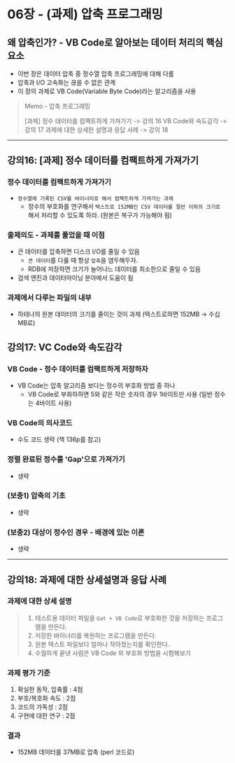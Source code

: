 # 06장 - (과제) 압축 프로그래밍
## 왜 압축인가? - VB Code로 알아보는 데이터 처리의 핵심요소
- 이번 장은 데이터 압축 중 정수열 압축 프로그래밍에 대해 다룸
- 압축과 I/O 고속화는 끊을 수 없은 관계
- 이 장의 과제로 VB Code(Variable Byte Code)라는 알고리즘을 사용

> Memo - 압축 프로그래밍
>
> [과제] 정수 데이터를 컴팩트하게 가져가기 -> 강의 16
> VB Code와 속도감각 -> 강의 17
> 과제에 대한 상세한 설명과 응답 사례 -> 강의 18

- - -

## 강의16: [과제] 정수 데이터를 컴팩트하게 가져가기
### 정수 데이터를 컴팩트하게 가져가기
- `정수열에 기록된 CSV를 바이너리로 해서 컴팩트하게 가져가는 과제`
    - 정수의 부호화를 연구해서 `텍스트로 152MB인 CSV 데이터를 절반 이하의 크기로` 해서 처리할 수 있도록 하라. (원본은 복구가 가능해야 됨)

### 출제의도 - 과제를 풀었을 때 이점
- 큰 데이터를 압축하면 디스크 I/O를 줄일 수 있음
    - `큰 데이터`를 다룰 때 항상 `압축`을 염두해두자.
    - RDB에 저장하면 크기가 늘어나느 데이터를 최소한으로 줄일 수 있음
- 검색 엔진과 데이터마이닝 분야에서 도움이 됨

### 과제에서 다루는 파일의 내부
- 하테나의 원본 데이터의 크기를 줄이는 것이 과제 (텍스트로하면 152MB -> 수십 MB로)

## 강의17: VC Code와 속도감각
### VB Code - 정수 데이터를 컴팩트하게 저장하자
- VB Code는 압축 알고리즘 보다는 정수의 부호화 방법 중 하나
    - VB Code로 부화하하면 5와 같은 작은 숫자의 경우 1바이트만 사용 (일반 정수는 4바이트 사용)

### VB Code의 의사코드
- 수도 코드 생략 (책 136p를 참고)

### 정렬 완료된 정수를 'Gap'으로 가져가기
- 생략

### (보충1) 압축의 기초
- 생략

### (보충2) 대상이 정수인 경우 - 배경에 있는 이론
- 생략

- - -
## 강의18: 과제에 대한 상세설명과 응답 사례
### 과제에 대한 상세 설명
> 1. 테스트용 데이터 파일을 `Gat + VB Code`로 부호화한 것을 저장하는 프로그램을 만든다.
> 2. 저장한 바이너리를 복원하는 프로그램을 만든다.
> 3. 원본 텍스트 파일보다 얼마나 작아졌는지를 확인한다.
> 4. 수월하게 끝낸 사람은 VB Code 외 부호화 방법을 시험해보기

### 과제 평가 기준
1. 확실한 동작, 압츅률 : 4점
2. 부호/복호화 속도 : 2점
3. 코드의 가독성 : 2점
4. 구현에 대한 연구 : 2점

### 결과
- 152MB 데이터를 37MB로 압축 (perl 코드로)
